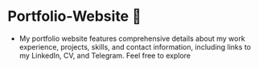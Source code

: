 # Portfolio-Website 🐺
- My portfolio website features comprehensive details about my work experience, projects, skills, and contact information, including links to my LinkedIn, CV, and Telegram. Feel free to explore
